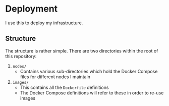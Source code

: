 Deployment
==========

I use this to deploy my infrastructure.


## Structure

The structure is rather simple. There are two directories within the root
of this repository:

1. `nodes/`
	* Contains various sub-directories which hold the Docker Compose files
	for different nodes I maintain
2. `images/`
	* This contains all the `Dockerfile` definitions
	* The Docker Compose definitions will refer to these in order to re-use
	images
